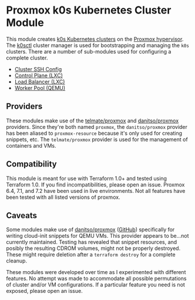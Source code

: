 # Proxmox k0s Kubernetes Cluster Module

This module creates [k0s Kubernetes clusters](https://k0sproject.io/) on the [Proxmox hypervisor](https://www.proxmox.com/).
The [k0sctl](https://github.com/k0sproject/k0sctl) cluster manager is used for bootstrapping and managing the `k0s` clusters.
There are a number of sub-modules used for configuring a complete cluster.

* [Cluster SSH Config](modules/cluster-ssh/)
* [Control Plane (LXC)](modules/control-plane/)
* [Load Balancer (LXC)](modules/load-balancer/)
* [Worker Pool (QEMU)](modules/worker-pool-vm/)

## Providers
These modules make use of the [telmate/proxmox](https://registry.terraform.io/providers/Telmate/proxmox) and [danitso/proxmox](https://registry.terraform.io/providers/danitso/proxmox) providers.
Since they're both named `proxmox`, the `danitso/proxmox` provider has been aliased to `proxmox-resource` because it's only used for creating snippets, etc.
The `telmate/proxmox` provider is used for the management of containers and VMs.

## Compatibility
This module is meant for use with Terraform 1.0+ and tested using Terraform 1.0.
If you find incompatibilities, please open an issue.
Proxmox 6.4, 7.1, and 7.2 have been used in live environments.
Not all features have been tested with all listed versions of proxmox.

## Caveats
Some modules make use of [danitso/proxmox](https://registry.terraform.io/providers/danitso/proxmox) ([GitHub](https://github.com/danitso/terraform-provider-proxmox)) specifically for writing cloud-init snippets for QEMU VMs.
This provider appears to be...not currently maintained.
Testing has revealed that snippet resources, and posibly the resulting CDROM volumes, might not be properly destroyed.
These might require deletion after a `terraform destroy` for a complete cleanup.

These modules were developed over time as I experimented with different features.
No attempt was made to accommodate all possible permutations of cluster and/or VM configurations.
If a particular feature you need is not exposed, please open an issue.
